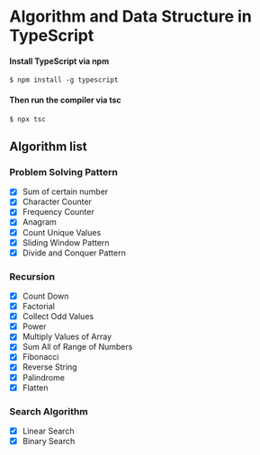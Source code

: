 # Algorithm and Data Structure in TypeScript

#### Install TypeScript via npm

`$ npm install -g typescript`

#### Then run the compiler via tsc

`$ npx tsc`

## Algorithm list

### Problem Solving Pattern

- [x] Sum of certain number
- [x] Character Counter
- [x] Frequency Counter
- [x] Anagram
- [x] Count Unique Values
- [x] Sliding Window Pattern
- [x] Divide and Conquer Pattern

### Recursion

- [x] Count Down
- [x] Factorial
- [x] Collect Odd Values
- [x] Power
- [x] Multiply Values of Array
- [x] Sum All of Range of Numbers
- [x] Fibonacci
- [x] Reverse String
- [x] Palindrome
- [x] Flatten

### Search Algorithm

- [x] Linear Search
- [x] Binary Search
